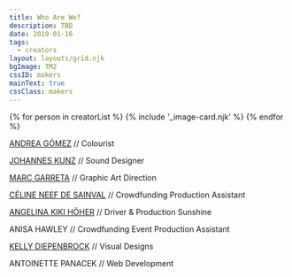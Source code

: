 ```yaml
---
title: Who Are We?
description: TBD
date: 2019-01-16
tags:
  - creators
layout: layouts/grid.njk
bgImage: TM2
cssID: makers
mainText: true
cssClass: makers
---
```

{% for person in creatorList %}
  {% include '_image-card.njk' %}
{% endfor %}


<div class="main-content">
  <p><a href="https://andreaggomez.com/film.html">ANDREA GÓMEZ</a> // Colourist</p>
  <p><a href="http://www.johanneskunz.com">JOHANNES KUNZ</a>  // Sound Designer</p>
  <p><a href="http://www.marcgarreta.com">MARC GARRETA​</a> // Graphic Art Direction</p>
  <p><a href="http://www.sublab.be">CÉLINE NEEF DE SAINVAL</a> // Crowdfunding Production Assistant </p>
  <p><a href="http://www.habibi.works">ANGELINA KIKI HÖHER</a> // Driver & Production Sunshine </p>
  <p>ANISA HAWLEY​ // Crowdfunding Event Production Assistant</p>
  <p><a href="https://www.instagram.com/kellydiepenbrock/">KELLY DIEPENBROCK</a> // Visual Designs </p>
  <p>ANTOINETTE PANACEK // Web Development </p>
</div>
